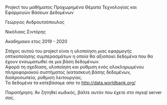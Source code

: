Project του μαθήματος Προχωρημένα Θέματα Τεχνολογίας και Εφαρμογών Βάσεων Δεδομένων

Γεώργιος Ανδρουτσόπουλος

Νικόλαος Σιντόρης

Ακαδημαικο ετος 2019 - 2020

Στόχος αυτού του project είναι η υλοποίηση μιας εφαρμογής οπτικοποίησης συμπερασμάτων η οποία θα αξιοποιεί δεδομένα που θα έχουν ενσωματωθεί σε μια βάση δεδομένων.   
Αφορά τη σχεδίαση, υλοποίηση και ρύθμιση ενός ολοκληρωμένου πληροφοριακού συστήματος (κατασκευή βάσης δεδομένων, διαπροσωπεία, ρύθμιση λειτουργίας.   
Τα δεδομένα τα κατεβάσαμε απο το http://data.worldbank.org/ 

Παρατήρηση:
Άν ζητηθεί κωδικός, βάλτε αυτόν που έχετε στο mysql server σας.

